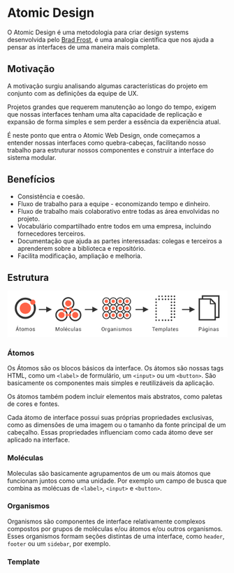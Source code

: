# Atomic Design
O Atomic Design é uma metodologia para criar design systems desenvolvida pelo [Brad Frost](https://bradfrost.com), é uma analogia científica que nos ajuda a pensar as interfaces de uma maneira mais completa.

## Motivação
A motivação surgiu analisando algumas características do projeto em conjunto com as definições da equipe de UX.

Projetos grandes que requerem manutenção ao longo do tempo, exigem que nossas interfaces tenham uma alta capacidade de replicação e expansão de forma simples e sem perder a essência da experiência atual.

É neste ponto que entra o Atomic Web Design, onde começamos a entender nossas interfaces como quebra-cabeças, facilitando nosso trabalho para estruturar nossos componentes e construir a interface do sistema modular.

## Benefícios

* Consistência e coesão.
* Fluxo de trabalho para a equipe - economizando tempo e dinheiro.
* Fluxo de trabalho mais colaborativo entre todas as área envolvidas no projeto.
* Vocabulário compartilhado entre todos em uma empresa, incluindo fornecedores terceiros.
* Documentação que ajuda as partes interessadas: colegas e terceiros a aprenderem sobre a biblioteca e repositório.
* Facilita modificação, ampliação e melhoria.

## Estrutura

![Estrutura Atomic Design](atomic-design.png)

### Átomos

Os Átomos são os blocos básicos da interface. Os átomos são nossas tags HTML, como um `<label>` de formulário, um `<input>` ou um `<button>`.
São basicamente os componentes mais simples e reutilizáveis da aplicação.

Os átomos também podem incluir elementos mais abstratos, como paletas de cores e fontes.

Cada átomo de interface possui suas próprias propriedades exclusivas, como as dimensões de uma imagem ou o tamanho da fonte principal de um cabeçalho. Essas propriedades influenciam como cada átomo deve ser aplicado na interface.

### Moléculas

Moleculas são basicamente agrupamentos de um ou mais átomos que funcionam juntos como uma unidade. Por exemplo um campo de busca que combina as molécuas de `<label>`, `<input>` e `<button>`.  

### Organismos

Organismos são componentes de interface relativamente complexos compostos por grupos de moléculas e/ou átomos e/ou outros organismos. Esses organismos formam seções distintas de uma interface, como `header`, `footer` ou um `sidebar`, por exemplo.

### Template

